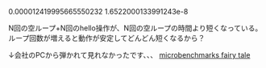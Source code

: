 0.000012419995665550232
1.6522000133991243e-8

N回の空ループ+N回のhello操作が、N回の空ループの時間より短くなっている。
ループ回数が増えると動作が安定してどんどん短くなるから？

↓会社のPCから弾かれて見れなかったです、、、
[microbenchmarks fairy tale](https://mrale.ph/blog/2012/12/15/microbenchmarks-fairy-tale.html)
